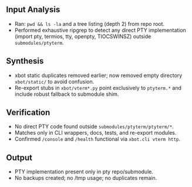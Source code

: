 
## Input Analysis

- Ran: `pwd && ls -la` and a tree listing (depth 2) from repo root.
- Performed exhaustive ripgrep to detect any direct PTY implementation (import pty, termios, tty, openpty, TIOCSWINSZ) outside `submodules/ptyterm`.

## Synthesis

- xbot static duplicates removed earlier; now removed empty directory `xbot/static/` to avoid confusion.
- Re-export stubs in `xbot/vterm*.py` point exclusively to `ptyterm.*` and include robust fallback to submodule shim.

## Verification

- No direct PTY code found outside `submodules/ptyterm/ptyterm/*`.
- Matches only in CLI wrappers, docs, tests, and re-export modules.
- Confirmed `/console` and `/health` functional via `xbot.cli vterm http`.

## Output

- PTY implementation present only in pty repo/submodule.
- No backups created; no /tmp usage; no duplicates remain.
